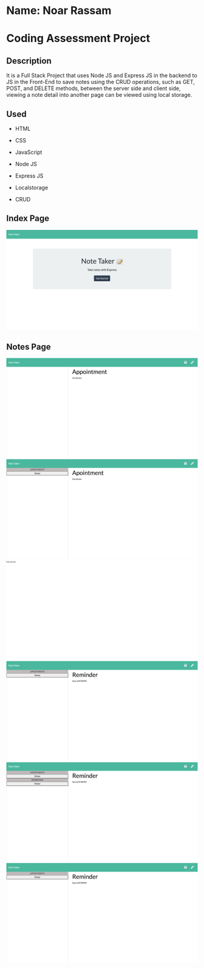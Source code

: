 # Name: Noar Rassam

# Coding Assessment Project

## Description

It is a Full Stack Project that uses Node JS and Express JS in the backend to JS in the Front-End to save notes using the CRUD operations, such as GET, POST, and DELETE methods, between the server side and client side, viewing a note detail into another page can be viewed using local storage.

## Used

- HTML

- CSS

- JavaScript

- Node JS

- Express JS

- Localstorage

- CRUD

## **Index Page**

![![Start]()](https://github.com/noarrassam/NoteTaker-Express-JS/blob/main/images/1.png)

## **Notes Page**

![![Notes]()](https://github.com/noarrassam/NoteTaker-Express-JS/blob/main/images/2.png)
![![Notes]()](https://github.com/noarrassam/NoteTaker-Express-JS/blob/main/images/3.png)
![![Notes]()](https://github.com/noarrassam/NoteTaker-Express-JS/blob/main/images/4.png)
![![Notes]()](https://github.com/noarrassam/NoteTaker-Express-JS/blob/main/images/5.png)
![![Notes]()](https://github.com/noarrassam/NoteTaker-Express-JS/blob/main/images/6.png)
![![Notes]()](https://github.com/noarrassam/NoteTaker-Express-JS/blob/main/images/7.png)
